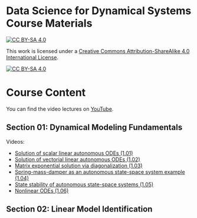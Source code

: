Data Science for Dynamical Systems Course Materials
=======================================
[![CC BY-SA 4.0][cc-by-sa-shield]][cc-by-sa]

This work is licensed under a
[Creative Commons Attribution-ShareAlike 4.0 International License][cc-by-sa].

[![CC BY-SA 4.0][cc-by-sa-image]][cc-by-sa]

[cc-by-sa]: http://creativecommons.org/licenses/by-sa/4.0/
[cc-by-sa-image]: https://licensebuttons.net/l/by-sa/4.0/88x31.png
[cc-by-sa-shield]: https://img.shields.io/badge/License-CC%20BY--SA%204.0-lightgrey.svg

# Course Content

You can find the video lectures on [YouTube](https://www.youtube.com/@UPB_DS4DS-bu8ec/playlists).

## Section 01: Dynamical Modeling Fundamentals
Videos:
* [Solution of scalar linear autonomous ODEs (1.01)](https://www.youtube.com/watch?v=48FVrkGrJkA&list=PLg6FTHy3zJjxvWhKhME-R6z_WaX5MQ-dH&index=1)
* [Solution of vectorial linear autonomous ODEs (1.02)](https://www.youtube.com/watch?v=p_phobJmjCk&list=PLg6FTHy3zJjxvWhKhME-R6z_WaX5MQ-dH&index=2)
* [Matrix exponential solution via diagonalization (1.03)](https://www.youtube.com/watch?v=SUuSwOYeAKU&list=PLg6FTHy3zJjxvWhKhME-R6z_WaX5MQ-dH&index=3)
* [Spring-mass-damper as an autonomous state-space system example (1.04)](https://www.youtube.com/watch?v=D4yAvFUcENQ&list=PLg6FTHy3zJjxvWhKhME-R6z_WaX5MQ-dH&index=4)
* [State stability of autonomous state-space systems (1.05)](https://www.youtube.com/watch?v=FWX_z3zTGss&list=PLg6FTHy3zJjxvWhKhME-R6z_WaX5MQ-dH&index=5)
* [Nonlinear ODEs (1.06)](https://www.youtube.com/watch?v=WecRnf3vAZo&list=PLg6FTHy3zJjxvWhKhME-R6z_WaX5MQ-dH&index=6)

## Section 02: Linear Model Identification
